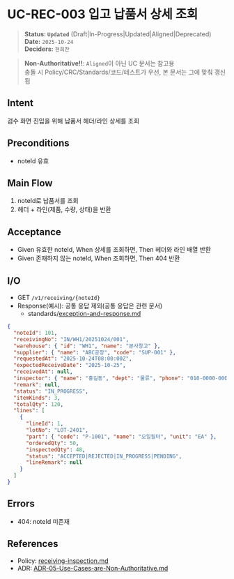 # UC-REC-003 입고 납품서 상세 조회

> **Status: `Updated`**   (Draft|In-Progress|Updated|Aligned|Deprecated)  
> **Date:** `2025-10-24`  
> **Deciders:** `현희찬`

> **Non-Authoritative!!**: `Aligned`이 아닌 UC 문서는 참고용  
> 충돌 시 Policy/CRC/Standards/코드/테스트가 우선, 본 문서는 그에 맞춰 갱신됨

## Intent

검수 화면 진입을 위해 납품서 헤더/라인 상세를 조회

## Preconditions

- noteId 유효

## Main Flow

1) noteId로 납품서를 조회
2) 헤더 + 라인(제품, 수량, 상태)을 반환

## Acceptance

- Given 유효한 noteId,
  When 상세를 조회하면,
  Then 헤더와 라인 배열 반환
- Given 존재하지 않는 noteId,
  When 조회하면,
  Then 404 반환

## I/O

- GET `/v1/receiving/{noteId}`
- Response(예시): 공통 응답 제외(공통 응답은 관련 문서)
    - standards/[exception-and-response.md](../../standards/exception-and-response.md)

```json
{
  "noteId": 101,
  "receivingNo": "IN/WH1/20251024/001",
  "warehouse": { "id": "WH1", "name": "본사창고" },
  "supplier": { "name": "ABC공장", "code": "SUP-001" },
  "requestedAt": "2025-10-24T08:00:00Z",
  "expectedReceiveDate": "2025-10-25",
  "receivedAt": null,
  "inspector": { "name": "홍길동", "dept": "물류", "phone": "010-0000-0000" },
  "remark": null,
  "status": "IN_PROGRESS",
  "itemKinds": 3,
  "totalQty": 120,
  "lines": [
    {
      "lineId": 1,
      "lotNo": "LOT-2401",
      "part": { "code": "P-1001", "name": "오일필터", "unit": "EA" },
      "orderedQty": 50,
      "inspectedQty": 48,
      "status": "ACCEPTED|REJECTED|IN_PROGRESS|PENDING",
      "lineRemark": null
    }
  ]
}
```

## Errors
- 404: noteId 미존재

## References
- Policy: [receiving-inspection.md](../../policy/receiving-inspection.md)
- ADR: [ADR-05-Use-Cases-are-Non-Authoritative.md](../../adr/ADR-05-Use-Cases-are-Non-Authoritative.md)
